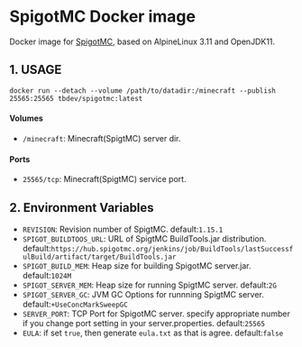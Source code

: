 # SpigotMC Docker image #

Docker image for [SpigotMC](https://www.spigotmc.org/), based on AlpineLinux 3.11 and OpenJDK11.

## 1. USAGE ##

````
docker run --detach --volume /path/to/datadir:/minecraft --publish 25565:25565 tbdev/spigotmc:latest
````

#### Volumes ####
- `/minecraft`: Minecraft(SpigtMC) server dir.

#### Ports ####
- `25565/tcp`: Minecraft(SpigtMC) service port.

## 2. Environment Variables ##

- `REVISION`: Revision number of SpigtMC. default:`1.15.1`
- `SPIGOT_BUILDTOOS_URL`: URL of SpigtMC BuildTools.jar distribution. default:`https://hub.spigotmc.org/jenkins/job/BuildTools/lastSuccessfulBuild/artifact/target/BuildTools.jar`
- `SPIGOT_BUILD_MEM`: Heap size for building SpigotMC server.jar. default:`1024M`
- `SPIGOT_SERVER_MEM`: Heap size for running SpigtMC server. default:`2G`
- `SPIGOT_SERVER_GC`: JVM GC Options for runnning SpigtMC server. default:`+UseConcMarkSweepGC`
- `SERVER_PORT`: TCP Port for SpigotMC server. specify appropriate number if you change port setting in your server.properties. default:`25565`
- `EULA`: if set `true`, then generate `eula.txt` as that is agree. default:`false`